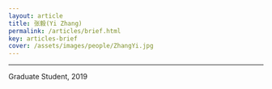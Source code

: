 ```yaml
---
layout: article
title: 张毅(Yi Zhang)
permalink: /articles/brief.html
key: articles-brief
cover: /assets/images/people/ZhangYi.jpg
---
```


<div class="article__content" markdown="1">

---

Graduate Student, 2019